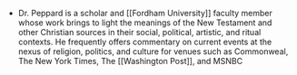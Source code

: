 - Dr. Peppard is a scholar and [[Fordham University]] faculty member whose work brings to light the meanings of the New Testament and other Christian sources in their social, political, artistic, and ritual contexts. He frequently offers commentary on current events at the nexus of religion, politics, and culture for venues such as Commonweal, The New York Times, The [[Washington Post]], and MSNBC